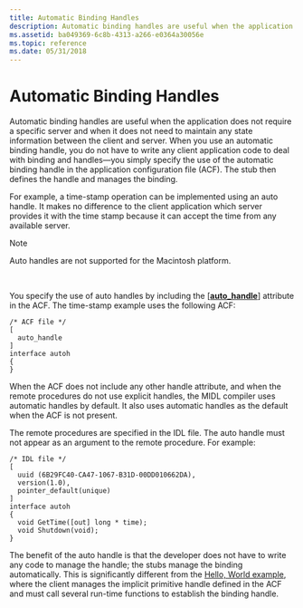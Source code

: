 ```yaml
---
title: Automatic Binding Handles
description: Automatic binding handles are useful when the application does not require a specific server and when it does not need to maintain any state information between the client and server.
ms.assetid: ba049369-6c8b-4313-a266-e0364a30056e
ms.topic: reference
ms.date: 05/31/2018
---
```


# Automatic Binding Handles

Automatic binding handles are useful when the application does not require a specific server and when it does not need to maintain any state information between the client and server. When you use an automatic binding handle, you do not have to write any client application code to deal with binding and handles—you simply specify the use of the automatic binding handle in the application configuration file (ACF). The stub then defines the handle and manages the binding.

For example, a time-stamp operation can be implemented using an auto handle. It makes no difference to the client application which server provides it with the time stamp because it can accept the time from any available server.

> [!Note]  
> Auto handles are not supported for the Macintosh platform.

 

You specify the use of auto handles by including the \[[**auto\_handle**](/windows/desktop/Midl/auto-handle)\] attribute in the ACF. The time-stamp example uses the following ACF:

``` syntax
/* ACF file */
[
  auto_handle
]
interface autoh
{
}
```

When the ACF does not include any other handle attribute, and when the remote procedures do not use explicit handles, the MIDL compiler uses automatic handles by default. It also uses automatic handles as the default when the ACF is not present.

The remote procedures are specified in the IDL file. The auto handle must not appear as an argument to the remote procedure. For example:

``` syntax
/* IDL file */
[ 
  uuid (6B29FC40-CA47-1067-B31D-00DD010662DA),
  version(1.0),
  pointer_default(unique)
]
interface autoh
{
  void GetTime([out] long * time);
  void Shutdown(void);
}
```

The benefit of the auto handle is that the developer does not have to write any code to manage the handle; the stubs manage the binding automatically. This is significantly different from the [Hello, World example](tutorial.md), where the client manages the implicit primitive handle defined in the ACF and must call several run-time functions to establish the binding handle.

 

 
